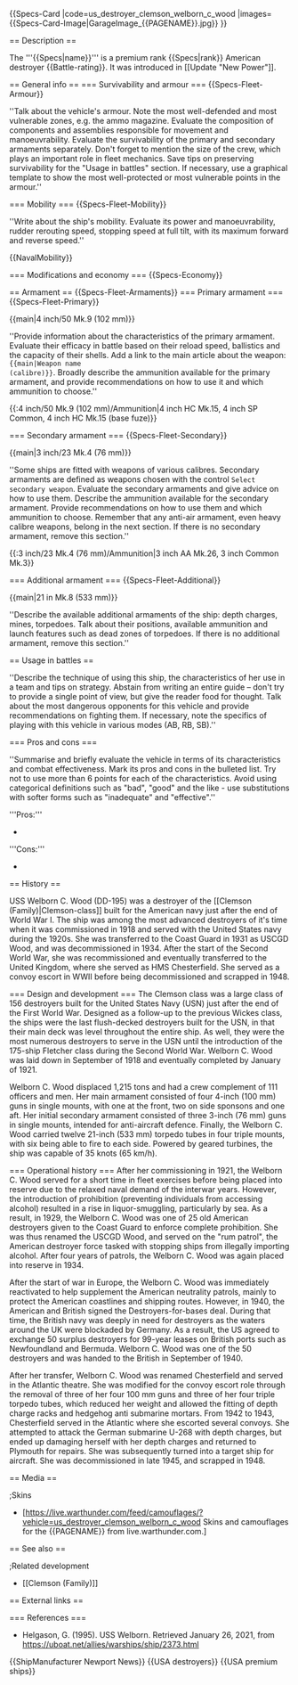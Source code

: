 {{Specs-Card
|code=us_destroyer_clemson_welborn_c_wood
|images={{Specs-Card-Image|GarageImage_{{PAGENAME}}.jpg}}
}}

== Description ==
<!-- ''In the first part of the description, cover the history of the ship's creation and military application. In the second part, tell the reader about using this ship in the game. Add a screenshot: if a beginner player has a hard time remembering vehicles by name, a picture will help them identify the ship in question.'' -->
The '''{{Specs|name}}''' is a premium rank {{Specs|rank}} American destroyer {{Battle-rating}}. It was introduced in [[Update "New Power"]].

== General info ==
=== Survivability and armour ===
{{Specs-Fleet-Armour}}
<!-- ''Talk about the vehicle's armour. Note the most well-defended and most vulnerable zones, e.g. the ammo magazine. Evaluate the composition of components and assemblies responsible for movement and manoeuvrability. Evaluate the survivability of the primary and secondary armaments separately. Don't forget to mention the size of the crew, which plays an important role in fleet mechanics. Save tips on preserving survivability for the "Usage in battles" section. If necessary, use a graphical template to show the most well-protected or most vulnerable points in the armour.'' -->
''Talk about the vehicle's armour. Note the most well-defended and most vulnerable zones, e.g. the ammo magazine. Evaluate the composition of components and assemblies responsible for movement and manoeuvrability. Evaluate the survivability of the primary and secondary armaments separately. Don't forget to mention the size of the crew, which plays an important role in fleet mechanics. Save tips on preserving survivability for the "Usage in battles" section. If necessary, use a graphical template to show the most well-protected or most vulnerable points in the armour.''

=== Mobility ===
{{Specs-Fleet-Mobility}}
<!-- ''Write about the ship's mobility. Evaluate its power and manoeuvrability, rudder rerouting speed, stopping speed at full tilt, with its maximum forward and reverse speed.'' -->
''Write about the ship's mobility. Evaluate its power and manoeuvrability, rudder rerouting speed, stopping speed at full tilt, with its maximum forward and reverse speed.''

{{NavalMobility}}

=== Modifications and economy ===
{{Specs-Economy}}

== Armament ==
{{Specs-Fleet-Armaments}}
=== Primary armament ===
{{Specs-Fleet-Primary}}
<!-- ''Provide information about the characteristics of the primary armament. Evaluate their efficacy in battle based on their reload speed, ballistics and the capacity of their shells. Add a link to the main article about the weapon: <code><nowiki>{{main|Weapon name (calibre)}}</nowiki></code>. Broadly describe the ammunition available for the primary armament, and provide recommendations on how to use it and which ammunition to choose.'' -->
{{main|4 inch/50 Mk.9 (102 mm)}}

''Provide information about the characteristics of the primary armament. Evaluate their efficacy in battle based on their reload speed, ballistics and the capacity of their shells. Add a link to the main article about the weapon: <code><nowiki>{{main|Weapon name (calibre)}}</nowiki></code>. Broadly describe the ammunition available for the primary armament, and provide recommendations on how to use it and which ammunition to choose.''

{{:4 inch/50 Mk.9 (102 mm)/Ammunition|4 inch HC Mk.15, 4 inch SP Common, 4 inch HC Mk.15 (base fuze)}}

=== Secondary armament ===
{{Specs-Fleet-Secondary}}
<!-- ''Some ships are fitted with weapons of various calibres. Secondary armaments are defined as weapons chosen with the control <code>Select secondary weapon</code>. Evaluate the secondary armaments and give advice on how to use them. Describe the ammunition available for the secondary armament. Provide recommendations on how to use them and which ammunition to choose. Remember that any anti-air armament, even heavy calibre weapons, belong in the next section. If there is no secondary armament, remove this section.'' -->
{{main|3 inch/23 Mk.4 (76 mm)}}

''Some ships are fitted with weapons of various calibres. Secondary armaments are defined as weapons chosen with the control <code>Select secondary weapon</code>. Evaluate the secondary armaments and give advice on how to use them. Describe the ammunition available for the secondary armament. Provide recommendations on how to use them and which ammunition to choose. Remember that any anti-air armament, even heavy calibre weapons, belong in the next section. If there is no secondary armament, remove this section.''

{{:3 inch/23 Mk.4 (76 mm)/Ammunition|3 inch AA Mk.26, 3 inch Common Mk.3}}

=== Additional armament ===
{{Specs-Fleet-Additional}}
<!-- ''Describe the available additional armaments of the ship: depth charges, mines, torpedoes. Talk about their positions, available ammunition and launch features such as dead zones of torpedoes. If there is no additional armament, remove this section.'' -->
{{main|21 in Mk.8 (533 mm)}}

''Describe the available additional armaments of the ship: depth charges, mines, torpedoes. Talk about their positions, available ammunition and launch features such as dead zones of torpedoes. If there is no additional armament, remove this section.''

== Usage in battles ==
<!-- ''Describe the technique of using this ship, the characteristics of her use in a team and tips on strategy. Abstain from writing an entire guide – don't try to provide a single point of view, but give the reader food for thought. Talk about the most dangerous opponents for this vehicle and provide recommendations on fighting them. If necessary, note the specifics of playing with this vehicle in various modes (AB, RB, SB).'' -->
''Describe the technique of using this ship, the characteristics of her use in a team and tips on strategy. Abstain from writing an entire guide – don't try to provide a single point of view, but give the reader food for thought. Talk about the most dangerous opponents for this vehicle and provide recommendations on fighting them. If necessary, note the specifics of playing with this vehicle in various modes (AB, RB, SB).''

=== Pros and cons ===
<!-- ''Summarise and briefly evaluate the vehicle in terms of its characteristics and combat effectiveness. Mark its pros and cons in the bulleted list. Try not to use more than 6 points for each of the characteristics. Avoid using categorical definitions such as "bad", "good" and the like - use substitutions with softer forms such as "inadequate" and "effective".'' -->
''Summarise and briefly evaluate the vehicle in terms of its characteristics and combat effectiveness. Mark its pros and cons in the bulleted list. Try not to use more than 6 points for each of the characteristics. Avoid using categorical definitions such as "bad", "good" and the like - use substitutions with softer forms such as "inadequate" and "effective".''

'''Pros:'''

*

'''Cons:'''

*

== History ==
<!-- ''Describe the history of the creation and combat usage of the ship in more detail than in the introduction. If the historical reference turns out to be too long, take it to a separate article, taking a link to the article about the ship and adding a block "/History" (example: <nowiki>https://wiki.warthunder.com/(Ship-name)/History</nowiki>) and add a link to it here using the <code>main</code> template. Be sure to reference text and sources by using <code><nowiki><ref></ref></nowiki></code>, as well as adding them at the end of the article with <code><nowiki><references /></nowiki></code>. This section may also include the ship's dev blog entry (if applicable) and the in-game encyclopedia description (under <code><nowiki>=== In-game description ===</nowiki></code>, also if applicable).'' -->
USS Welborn C. Wood (DD-195) was a destroyer of the [[Clemson (Family)|Clemson-class]] built for the American navy just after the end of World War I. The ship was among the most advanced destroyers of it's time when it was commissioned in 1918 and served with the United States navy during the 1920s. She was transferred to the Coast Guard in 1931 as USCGD Wood, and was decommissioned in 1934. After the start of the Second World War, she was recommissioned and eventually transferred to the United Kingdom, where she served as HMS Chesterfield. She served as a convoy escort in WWII before being decommissioned and scrapped in 1948.

=== Design and development ===
The Clemson class was a large class of 156 destroyers built for the United States Navy (USN) just after the end of the First World War. Designed as a follow-up to the previous Wickes class, the ships were the last flush-decked destroyers built for the USN, in that their main deck was level throughout the entire ship. As well, they were the most numerous destroyers to serve in the USN until the introduction of the 175-ship Fletcher class during the Second World War. Welborn C. Wood was laid down in September of 1918 and eventually completed by January of 1921.

Welborn C. Wood displaced 1,215 tons and had a crew complement of 111 officers and men. Her main armament consisted of four 4-inch (100 mm) guns in single mounts, with one at the front, two on side sponsons and one aft. Her initial secondary armament consisted of three 3-inch (76 mm) guns in single mounts, intended for anti-aircraft defence. Finally, the Welborn C. Wood carried twelve 21-inch (533 mm) torpedo tubes in four triple mounts, with six being able to fire to each side. Powered by geared turbines, the ship was capable of 35 knots (65 km/h).

=== Operational history ===
After her commissioning in 1921, the Welborn C. Wood served for a short time in fleet exercises before being placed into reserve due to the relaxed naval demand of the interwar years. However, the introduction of prohibition (preventing individuals from accessing alcohol) resulted in a rise in liquor-smuggling, particularly by sea. As a result, in 1929, the Welborn C. Wood was one of 25 old American destroyers given to the Coast Guard to enforce complete prohibition. She was thus renamed the USCGD Wood, and served on the "rum patrol", the American destroyer force tasked with stopping ships from illegally importing alcohol. After four years of patrols, the Welborn C. Wood was again placed into reserve in 1934.

After the start of war in Europe, the Welborn C. Wood was immediately reactivated to help supplement the American neutrality patrols, mainly to protect the American coastlines and shipping routes. However, in 1940, the American and British signed the Destroyers-for-bases deal. During that time, the British navy was deeply in need for destroyers as the waters around the UK were blockaded by Germany. As a result, the US agreed to exchange 50 surplus destroyers for 99-year leases on British ports such as Newfoundland and Bermuda. Welborn C. Wood was one of the 50 destroyers and was handed to the British in September of 1940.

After her transfer, Welborn C. Wood was renamed Chesterfield and served in the Atlantic theatre. She was modified for the convoy escort role through the removal of three of her four 100 mm guns and three of her four triple torpedo tubes, which reduced her weight and allowed the fitting of depth charge racks and hedgehog anti submarine mortars. From 1942 to 1943, Chesterfield served in the Atlantic where she escorted several convoys. She attempted to attack the German submarine U-268 with depth charges, but ended up damaging herself with her depth charges and returned to Plymouth for repairs. She was subsequently turned into a target ship for aircraft. She was decommissioned in late 1945, and scrapped in 1948.

== Media ==
<!-- ''Excellent additions to the article would be video guides, screenshots from the game, and photos.'' -->

;Skins

* [https://live.warthunder.com/feed/camouflages/?vehicle=us_destroyer_clemson_welborn_c_wood Skins and camouflages for the {{PAGENAME}} from live.warthunder.com.]

== See also ==
<!-- ''Links to articles on the War Thunder Wiki that you think will be useful for the reader, for example:''
* ''reference to the series of the ship;''
* ''links to approximate analogues of other nations and research trees.'' -->

;Related development

* [[Clemson (Family)]]

== External links ==
<!-- ''Paste links to sources and external resources, such as:''
* ''topic on the official game forum;''
* ''other literature.'' -->

=== References ===

* Helgason, G. (1995). USS Welborn. Retrieved January 26, 2021, from <nowiki>https://uboat.net/allies/warships/ship/2373.html</nowiki>

{{ShipManufacturer Newport News}}
{{USA destroyers}}
{{USA premium ships}}
